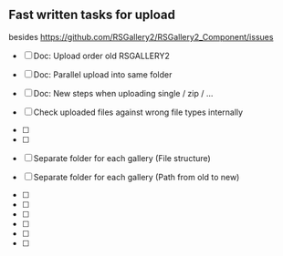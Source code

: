 
## Fast written tasks for upload
besides https://github.com/RSGallery2/RSGallery2_Component/issues

- [ ] Doc: Upload order old RSGALLERY2
- [ ] Doc: Parallel upload into same folder
- [ ] Doc: New steps when uploading single / zip / ...

- [ ] Check uploaded files against wrong file types internally
- [ ]
- [ ]

- [ ] Separate folder for each gallery (File structure)
- [ ] Separate folder for each gallery (Path from old to new)
- [ ]

- [ ]
- [ ]
- [ ]
- [ ]
- [ ]
